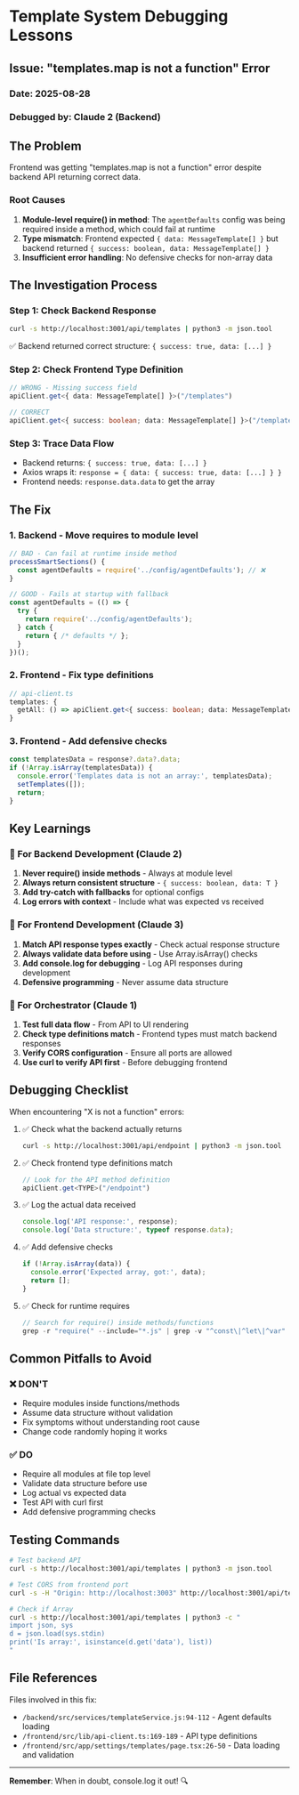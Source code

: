 # Template System Debugging Lessons

## Issue: "templates.map is not a function" Error

### Date: 2025-08-28
### Debugged by: Claude 2 (Backend)

## The Problem

Frontend was getting "templates.map is not a function" error despite backend API returning correct data.

### Root Causes

1. **Module-level require() in method**: The `agentDefaults` config was being required inside a method, which could fail at runtime
2. **Type mismatch**: Frontend expected `{ data: MessageTemplate[] }` but backend returned `{ success: boolean, data: MessageTemplate[] }`
3. **Insufficient error handling**: No defensive checks for non-array data

## The Investigation Process

### Step 1: Check Backend Response
```bash
curl -s http://localhost:3001/api/templates | python3 -m json.tool
```
✅ Backend returned correct structure: `{ success: true, data: [...] }`

### Step 2: Check Frontend Type Definition
```typescript
// WRONG - Missing success field
apiClient.get<{ data: MessageTemplate[] }>("/templates")

// CORRECT
apiClient.get<{ success: boolean; data: MessageTemplate[] }>("/templates")
```

### Step 3: Trace Data Flow
- Backend returns: `{ success: true, data: [...] }`
- Axios wraps it: `response = { data: { success: true, data: [...] } }`
- Frontend needs: `response.data.data` to get the array

## The Fix

### 1. Backend - Move requires to module level
```javascript
// BAD - Can fail at runtime inside method
processSmartSections() {
  const agentDefaults = require('../config/agentDefaults'); // ❌
}

// GOOD - Fails at startup with fallback
const agentDefaults = (() => {
  try {
    return require('../config/agentDefaults');
  } catch {
    return { /* defaults */ };
  }
})();
```

### 2. Frontend - Fix type definitions
```typescript
// api-client.ts
templates: {
  getAll: () => apiClient.get<{ success: boolean; data: MessageTemplate[] }>("/templates"),
}
```

### 3. Frontend - Add defensive checks
```typescript
const templatesData = response?.data?.data;
if (!Array.isArray(templatesData)) {
  console.error('Templates data is not an array:', templatesData);
  setTemplates([]);
  return;
}
```

## Key Learnings

### 🎯 For Backend Development (Claude 2)
1. **Never require() inside methods** - Always at module level
2. **Always return consistent structure** - `{ success: boolean, data: T }`
3. **Add try-catch with fallbacks** for optional configs
4. **Log errors with context** - Include what was expected vs received

### 🎯 For Frontend Development (Claude 3)
1. **Match API response types exactly** - Check actual response structure
2. **Always validate data before using** - Use Array.isArray() checks
3. **Add console.log for debugging** - Log API responses during development
4. **Defensive programming** - Never assume data structure

### 🎯 For Orchestrator (Claude 1)
1. **Test full data flow** - From API to UI rendering
2. **Check type definitions match** - Frontend types must match backend responses
3. **Verify CORS configuration** - Ensure all ports are allowed
4. **Use curl to verify API first** - Before debugging frontend

## Debugging Checklist

When encountering "X is not a function" errors:

1. ✅ Check what the backend actually returns
   ```bash
   curl -s http://localhost:3001/api/endpoint | python3 -m json.tool
   ```

2. ✅ Check frontend type definitions match
   ```typescript
   // Look for the API method definition
   apiClient.get<TYPE>("/endpoint")
   ```

3. ✅ Log the actual data received
   ```typescript
   console.log('API response:', response);
   console.log('Data structure:', typeof response.data);
   ```

4. ✅ Add defensive checks
   ```typescript
   if (!Array.isArray(data)) {
     console.error('Expected array, got:', data);
     return [];
   }
   ```

5. ✅ Check for runtime requires
   ```javascript
   // Search for require() inside methods/functions
   grep -r "require(" --include="*.js" | grep -v "^const\|^let\|^var"
   ```

## Common Pitfalls to Avoid

### ❌ DON'T
- Require modules inside functions/methods
- Assume data structure without validation
- Fix symptoms without understanding root cause
- Change code randomly hoping it works

### ✅ DO
- Require all modules at file top level
- Validate data structure before use
- Log actual vs expected data
- Test API with curl first
- Add defensive programming checks

## Testing Commands

```bash
# Test backend API
curl -s http://localhost:3001/api/templates | python3 -m json.tool

# Test CORS from frontend port
curl -s -H "Origin: http://localhost:3003" http://localhost:3001/api/templates

# Check if Array
curl -s http://localhost:3001/api/templates | python3 -c "
import json, sys
d = json.load(sys.stdin)
print('Is array:', isinstance(d.get('data'), list))
"
```

## File References

Files involved in this fix:
- `/backend/src/services/templateService.js:94-112` - Agent defaults loading
- `/frontend/src/lib/api-client.ts:169-189` - API type definitions
- `/frontend/src/app/settings/templates/page.tsx:26-50` - Data loading and validation

---

**Remember**: When in doubt, console.log it out! 🔍